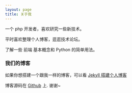```yaml
---
layout: page
title: 关于我 
---
```


一个 php 开发者，喜欢研究一些新技术。
<p>
平时喜欢整理个人博客，逛逛技术论坛。
<p>
了解一些 前端 基本概念和 Python 的简单用法。

<p>

<h3> 我们的博客 </h3>  

如果你想搭建一个跟我一样的博客，可以看 
<a href="/2016/10/jekyll_tutorials1/"> Jekyll 搭建个人博客 </a>

博客源码在 <a target="_blank" href='https://github.com/leopardpan/leopardpan.github.io/'>Github</a> 上. 谢谢~

<p> 

<p> 

<p> 



